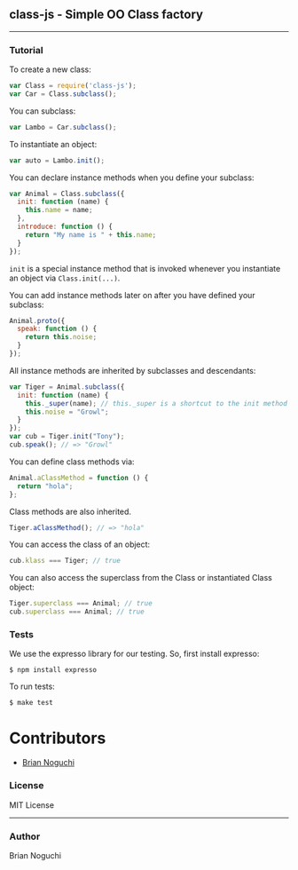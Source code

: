 ## class-js - Simple OO Class factory
---

### Tutorial
To create a new class:

```javascript
var Class = require('class-js');
var Car = Class.subclass();
```

You can subclass:

```javascript
var Lambo = Car.subclass();
```

To instantiate an object:

```javascript
var auto = Lambo.init();
```

You can declare instance methods when you define your subclass:

```javascript
var Animal = Class.subclass({
  init: function (name) {
    this.name = name;
  },
  introduce: function () {
    return "My name is " + this.name;
  }
});
```

`init` is a special instance method that is invoked whenever you instantiate an object via `Class.init(...)`.

You can add instance methods later on after you have defined your subclass:

```javascript
Animal.proto({
  speak: function () {
    return this.noise;
  }
});
```

All instance methods are inherited by subclasses and descendants:

```javascript
var Tiger = Animal.subclass({
  init: function (name) {
    this._super(name); // this._super is a shortcut to the init method of the superclass (Animal)
    this.noise = "Growl";
  }
});
var cub = Tiger.init("Tony");
cub.speak(); // => "Growl"
```

You can define class methods via:

```javascript
Animal.aClassMethod = function () {
  return "hola";
};
```

Class methods are also inherited.

```javascript
Tiger.aClassMethod(); // => "hola"
```

You can access the class of an object:

```javascript
cub.klass === Tiger; // true
```

You can also access the superclass from the Class or instantiated Class object:

```javascript
Tiger.superclass === Animal; // true
cub.superclass === Animal; // true
```

### Tests
We use the expresso library for our testing. So, first install expresso:

    $ npm install expresso

To run tests:

    $ make test

# Contributors
- [Brian Noguchi](https://github.com/bnoguchi)

### License
MIT License

---
### Author
Brian Noguchi
